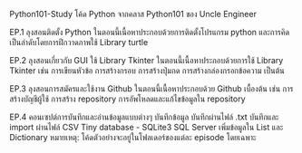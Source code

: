 Python101-Study
โค้ด Python จากคลาส Python101 ของ Uncle Engineer

EP.1 ลุงสอนติดตั้ง Python
ในตอนนี้เนื้อหาประกอบด้วยการติดตั้งโปรแกรม python และการคิดเป็นลำดับโดยการฝึกวาดภาพใช้ Library turtle

EP.2 ลุงสอนเกี่ยวกับ GUI ใช้ Library Tkinter
ในตอนนี้เนื้อหาประกอบด้วยการใช้ Library Tkinter เช่น การเขียนหัวข้อ การสร้างกรอบ การสร้างปุ่มกด การสร้างกล่องกรอกข้อความ เป็นต้น

EP.3 ลุงสอนการสมัครและใช้งาน Github
ในตอนนี้เนื้อหาประกอบด้วย Github เบื้องต้น เช่น การสร้างบัญชีผู้ใช้ การสร้าง repository การอัพโหลดและแก้ไขข้อมูลใน repository

EP.4 คอนเซปต์การบันทึกและอ่านข้อมูลแบบต่างๆ
บันทึกข้อมูล
บันทึกผ่านไฟล์ .txt
บันทึกและ import ผ่านไฟล์ CSV
Tiny database - SQLite3 SQL
Server
เพิ่มข้อมูลใน List และ Dictionary
หมายเหตุ: โค้ดตัวอย่างจะอยู่ในโฟลเดอร์ของแต่ละ episode โดยเฉพาะ
